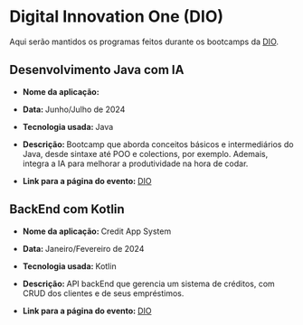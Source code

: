 # Digital Innovation One (DIO)

Aqui serão mantidos os programas feitos durante os bootcamps da <a href = "https://web.dio.me/home">DIO</a>.


## Desenvolvimento Java com IA

* <strong> Nome da aplicação: </strong>

* <strong> Data: </strong> Junho/Julho de 2024

* <strong> Tecnologia usada: </strong> Java

* <strong> Descrição: </strong> Bootcamp que aborda conceitos básicos e intermediários do Java, desde sintaxe até POO e colections, por exemplo. Ademais, integra a IA para melhorar a produtividade na hora de codar.  

* <strong>  Link para a página do evento: </strong> <a href="https://web.dio.me/track/coding-future-gft-desenvolvimento-java-com-ia?tab=about"> DIO </a>


## BackEnd com Kotlin

* <strong> Nome da aplicação: </strong> Credit App System

* <strong> Data: </strong> Janeiro/Fevereiro de 2024

* <strong> Tecnologia usada: </strong> Kotlin

* <strong> Descrição: </strong> API backEnd que gerencia um sistema de créditos, com CRUD dos clientes e de seus empréstimos.

* <strong>  Link para a página do evento: </strong> <a href="https://web.dio.me/track/desenvolvimento-backend-com-kotlin?tab=about"> DIO </a>

